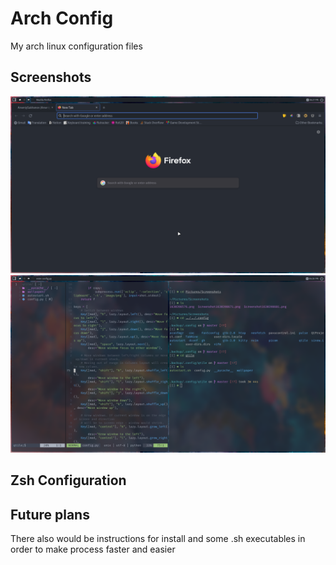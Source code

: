 # Arch Config

My arch linux configuration files

## Screenshots

![screenshot1](https://github.com/ArseniySukhanov/ArchConfig/blob/master/screenshots/screenshot_1.png)
![screenshot2](https://github.com/ArseniySukhanov/ArchConfig/blob/master/screenshots/screenshot_2.png)

## Zsh Configuration

## Future plans

There also would be instructions for install and some .sh executables in order to make process faster and easier
